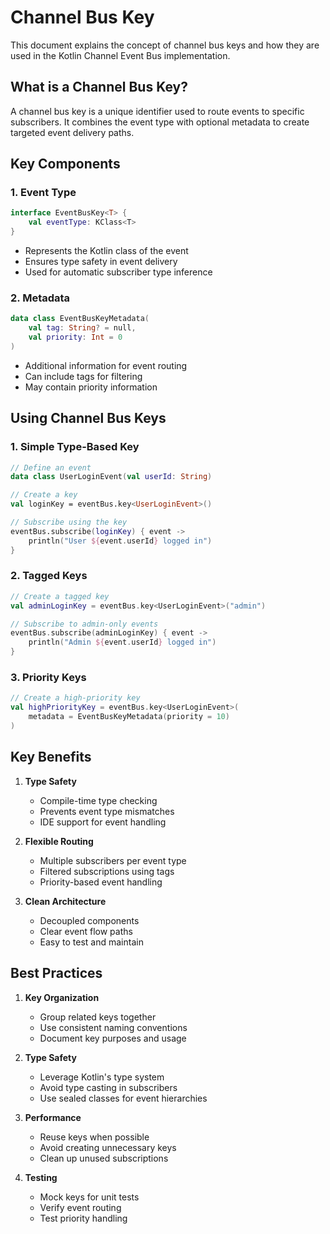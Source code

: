 # Channel Bus Key

This document explains the concept of channel bus keys and how they are used in the Kotlin Channel Event Bus implementation.

## What is a Channel Bus Key?

A channel bus key is a unique identifier used to route events to specific subscribers. It combines the event type with optional metadata to create targeted event delivery paths.

## Key Components

### 1. Event Type
```kotlin
interface EventBusKey<T> {
    val eventType: KClass<T>
}
```
- Represents the Kotlin class of the event
- Ensures type safety in event delivery
- Used for automatic subscriber type inference

### 2. Metadata
```kotlin
data class EventBusKeyMetadata(
    val tag: String? = null,
    val priority: Int = 0
)
```
- Additional information for event routing
- Can include tags for filtering
- May contain priority information

## Using Channel Bus Keys

### 1. Simple Type-Based Key
```kotlin
// Define an event
data class UserLoginEvent(val userId: String)

// Create a key
val loginKey = eventBus.key<UserLoginEvent>()

// Subscribe using the key
eventBus.subscribe(loginKey) { event ->
    println("User ${event.userId} logged in")
}
```

### 2. Tagged Keys
```kotlin
// Create a tagged key
val adminLoginKey = eventBus.key<UserLoginEvent>("admin")

// Subscribe to admin-only events
eventBus.subscribe(adminLoginKey) { event ->
    println("Admin ${event.userId} logged in")
}
```

### 3. Priority Keys
```kotlin
// Create a high-priority key
val highPriorityKey = eventBus.key<UserLoginEvent>(
    metadata = EventBusKeyMetadata(priority = 10)
)
```

## Key Benefits

1. **Type Safety**
   - Compile-time type checking
   - Prevents event type mismatches
   - IDE support for event handling

2. **Flexible Routing**
   - Multiple subscribers per event type
   - Filtered subscriptions using tags
   - Priority-based event handling

3. **Clean Architecture**
   - Decoupled components
   - Clear event flow paths
   - Easy to test and maintain

## Best Practices

1. **Key Organization**
   - Group related keys together
   - Use consistent naming conventions
   - Document key purposes and usage

2. **Type Safety**
   - Leverage Kotlin's type system
   - Avoid type casting in subscribers
   - Use sealed classes for event hierarchies

3. **Performance**
   - Reuse keys when possible
   - Avoid creating unnecessary keys
   - Clean up unused subscriptions

4. **Testing**
   - Mock keys for unit tests
   - Verify event routing
   - Test priority handling 